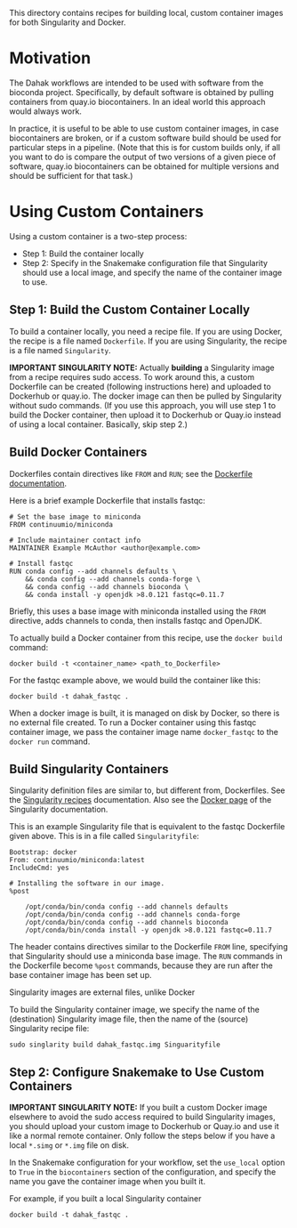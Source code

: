 This directory contains recipes for building local, custom container images for
both Singularity and Docker.

# Motivation

The Dahak workflows are intended to be used with software from the bioconda
project. Specifically, by default software is obtained by pulling containers
from quay.io biocontainers. In an ideal world this approach would always work.

In practice, it is useful to be able to use custom container images, in case
biocontainers are broken, or if a custom software build should be used for
particular steps in a pipeline. (Note that this is for custom builds only, if
all you want to do is compare the output of two versions of a given piece of
software, quay.io biocontainers can be obtained for multiple versions and
should be sufficient for that task.)

# Using Custom Containers

Using a custom container is a two-step process:

* Step 1: Build the container locally
* Step 2: Specify in the Snakemake configuration file that Singularity should
  use a local image, and specify the name of the container image to use.

## Step 1: Build the Custom Container Locally

To build a container locally, you need a recipe file.  If you are using Docker,
the recipe is a file named `Dockerfile`. If you are using Singularity, the
recipe is a file named `Singularity`.

**IMPORTANT SINGULARITY NOTE:** Actually **building** a Singularity image from a recipe
requires sudo access.  To work around this, a custom Dockerfile can be created
(following instructions here) and uploaded to Dockerhub or quay.io. The docker
image can then be pulled by Singularity without sudo commands. (If you use this
approach, you will use step 1 to build the Docker container, then upload it to
Dockerhub or Quay.io instead of using a local container. Basically, skip step 2.)

## Build Docker Containers

Dockerfiles contain directives like `FROM` and `RUN`; see the
[Dockerfile documentation](https://docs.docker.com/engine/reference/builder/#shell-form-entrypoint-example).

Here is a brief example Dockerfile that installs fastqc:

```
# Set the base image to miniconda
FROM continuumio/miniconda

# Include maintainer contact info
MAINTAINER Example McAuthor <author@example.com>

# Install fastqc
RUN conda config --add channels defaults \
    && conda config --add channels conda-forge \
    && conda config --add channels bioconda \
    && conda install -y openjdk >8.0.121 fastqc=0.11.7
```

Briefly, this uses a base image with miniconda installed using the `FROM`
directive, adds channels to conda, then installs fastqc and OpenJDK.

To actually build a Docker container from this recipe, use the `docker build`
command:

```
docker build -t <container_name> <path_to_Dockerfile>
```

For the fastqc example above, we would build the container like this:

```
docker build -t dahak_fastqc .
```

When a docker image is built, it is managed on disk by Docker,
so there is no external file created. To run a Docker container
using this fastqc container image, we pass the container image name
`docker_fastqc` to the `docker run` command.


## Build Singularity Containers

Singularity definition files are similar to, but different from,
Dockerfiles. See the [Singularity recipes](http://singularity.lbl.gov/docs-recipes#apps)
documentation. Also see the [Docker page](http://singularity.lbl.gov/archive/docs/v2-2/docs-docker)
of the Singularity documentation.

This is an example Singularity file that is equivalent to the fastqc Dockerfile
given above. This is in a file called `Singularityfile`:

```
Bootstrap: docker
From: continuumio/miniconda:latest
IncludeCmd: yes

# Installing the software in our image.
%post

    /opt/conda/bin/conda config --add channels defaults
    /opt/conda/bin/conda config --add channels conda-forge
    /opt/conda/bin/conda config --add channels bioconda
    /opt/conda/bin/conda install -y openjdk >8.0.121 fastqc=0.11.7
```

The header contains directives similar to the Dockerfile `FROM`
line, specifying that Singularity should use a miniconda base
image. The `RUN` commands in the Dockerfile become `%post`
commands, because they are run after the base container image
has been set up.

Singularity images are external files, unlike Docker 

To build the Singularity container image, we specify
the name of the (destination) Singularity image file,
then the name of the (source) Singularity recipe file:

```
sudo singlarity build dahak_fastqc.img Singuarityfile
```


## Step 2: Configure Snakemake to Use Custom Containers

**IMPORTANT SINGULARITY NOTE:** If you built a custom Docker image elsewhere to
avoid the sudo access required to build Singularity images, you should upload
your custom image to Dockerhub or Quay.io and use it like a normal remote
container.  Only follow the steps below if you have a local `*.simg` or `*.img`
file on disk.

In the Snakemake configuration for your workflow, set the `use_local` option to
`True` in the `biocontainers` section of the configuration, and specify the
name you gave the container image when you built it.

For example, if you built a local Singularity container

```
docker build -t dahak_fastqc .
```


